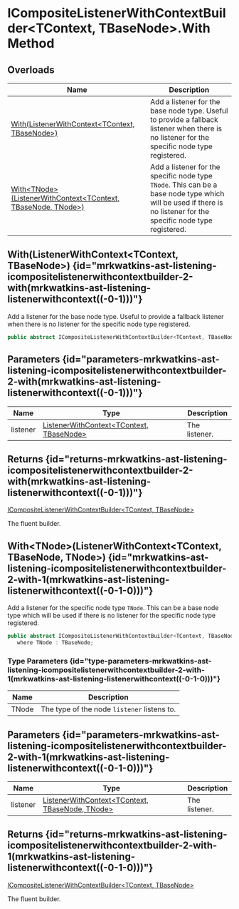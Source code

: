 # ICompositeListenerWithContextBuilder&lt;TContext, TBaseNode&gt;.With Method
## Overloads

| Name | Description |
| ---- | ----------- |
| [With(ListenerWithContext&lt;TContext, TBaseNode&gt;)](MrKWatkins.Ast.Listening.ICompositeListenerWithContextBuilder-2.With.md#mrkwatkins-ast-listening-icompositelistenerwithcontextbuilder-2-with(mrkwatkins-ast-listening-listenerwithcontext((-0-1)))) | Add a listener for the base node type. Useful to provide a fallback listener when there is no listener for the specific node type registered. |
| [With&lt;TNode&gt;(ListenerWithContext&lt;TContext, TBaseNode, TNode&gt;)](MrKWatkins.Ast.Listening.ICompositeListenerWithContextBuilder-2.With.md#mrkwatkins-ast-listening-icompositelistenerwithcontextbuilder-2-with-1(mrkwatkins-ast-listening-listenerwithcontext((-0-1-0)))) | Add a listener for the specific node type `TNode`. This can be a base node type which will be used if there is no listener for the specific node type registered. |

## With(ListenerWithContext&lt;TContext, TBaseNode&gt;) {id="mrkwatkins-ast-listening-icompositelistenerwithcontextbuilder-2-with(mrkwatkins-ast-listening-listenerwithcontext((-0-1)))"}

Add a listener for the base node type. Useful to provide a fallback listener when there is no listener for the specific node type registered.

```c#
public abstract ICompositeListenerWithContextBuilder<TContext, TBaseNode> With(ListenerWithContext<TContext, TBaseNode> listener);
```

## Parameters {id="parameters-mrkwatkins-ast-listening-icompositelistenerwithcontextbuilder-2-with(mrkwatkins-ast-listening-listenerwithcontext((-0-1)))"}

| Name | Type | Description |
| ---- | ---- | ----------- |
| listener | [ListenerWithContext&lt;TContext, TBaseNode&gt;](MrKWatkins.Ast.Listening.ListenerWithContext-2.md) | The listener. |

## Returns {id="returns-mrkwatkins-ast-listening-icompositelistenerwithcontextbuilder-2-with(mrkwatkins-ast-listening-listenerwithcontext((-0-1)))"}

[ICompositeListenerWithContextBuilder&lt;TContext, TBaseNode&gt;](MrKWatkins.Ast.Listening.ICompositeListenerWithContextBuilder-2.md)

The fluent builder.
## With&lt;TNode&gt;(ListenerWithContext&lt;TContext, TBaseNode, TNode&gt;) {id="mrkwatkins-ast-listening-icompositelistenerwithcontextbuilder-2-with-1(mrkwatkins-ast-listening-listenerwithcontext((-0-1-0)))"}

Add a listener for the specific node type `TNode`. This can be a base node type which will be used if there is no listener for the specific node type registered.

```c#
public abstract ICompositeListenerWithContextBuilder<TContext, TBaseNode> With<TNode>(ListenerWithContext<TContext, TBaseNode, TNode> listener)
   where TNode : TBaseNode;
```

### Type Parameters {id="type-parameters-mrkwatkins-ast-listening-icompositelistenerwithcontextbuilder-2-with-1(mrkwatkins-ast-listening-listenerwithcontext((-0-1-0)))"}

| Name | Description |
| ---- | ----------- |
| TNode | The type of the node `listener` listens to. |

## Parameters {id="parameters-mrkwatkins-ast-listening-icompositelistenerwithcontextbuilder-2-with-1(mrkwatkins-ast-listening-listenerwithcontext((-0-1-0)))"}

| Name | Type | Description |
| ---- | ---- | ----------- |
| listener | [ListenerWithContext&lt;TContext, TBaseNode, TNode&gt;](MrKWatkins.Ast.Listening.ListenerWithContext-3.md) | The listener. |

## Returns {id="returns-mrkwatkins-ast-listening-icompositelistenerwithcontextbuilder-2-with-1(mrkwatkins-ast-listening-listenerwithcontext((-0-1-0)))"}

[ICompositeListenerWithContextBuilder&lt;TContext, TBaseNode&gt;](MrKWatkins.Ast.Listening.ICompositeListenerWithContextBuilder-2.md)

The fluent builder.
